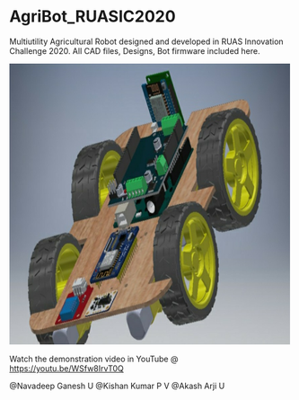 # AgriBot_RUASIC2020
Multiutility Agricultural Robot designed and developed in RUAS Innovation Challenge 2020. All CAD files, Designs, Bot firmware included here.

<img src="https://github.com/NavadeepGaneshU/AgriBot_RUASIC2020/blob/main/CAD%20Models/Full%20view.jpeg" width="500" height="500">

Watch the demonstration video in YouTube @ https://youtu.be/WSfw8IrvT0Q

@Navadeep Ganesh U
@Kishan Kumar P V
@Akash Arji U
